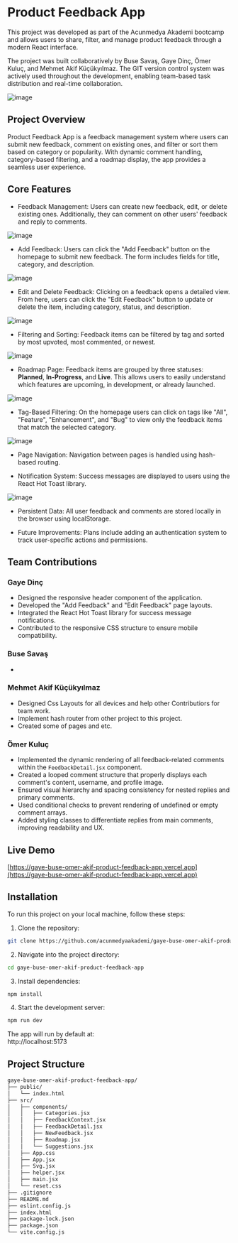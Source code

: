 # Product Feedback App

This project was developed as part of the Acunmedya Akademi bootcamp and allows users to share, filter, and manage product feedback through a modern React interface.

The project was built collaboratively by Buse Savaş, Gaye Dinç, Ömer Kuluç, and Mehmet Akif Küçükyılmaz. The GIT version control system was actively used throughout the development, enabling team-based task distribution and real-time collaboration.

![image](https://github.com/user-attachments/assets/a88e3d26-89f2-43a1-a404-a5ade9fad93a)

## Project Overview

Product Feedback App is a feedback management system where users can submit new feedback, comment on existing ones, and filter or sort them based on category or popularity. With dynamic comment handling, category-based filtering, and a roadmap display, the app provides a seamless user experience.

## Core Features

- Feedback Management: Users can create new feedback, edit, or delete existing ones. Additionally, they can comment on other users' feedback and reply to comments.

![image](https://github.com/user-attachments/assets/25c7f033-6293-4a1c-b608-73e56c7978f2)

- Add Feedback: Users can click the "Add Feedback" button on the homepage to submit new feedback. The form includes fields for title, category, and description.

![image](https://github.com/user-attachments/assets/7ef237df-b345-4116-8017-46c8adcbde16)

- Edit and Delete Feedback: Clicking on a feedback opens a detailed view. From here, users can click the "Edit Feedback" button to update or delete the item, including category, status, and description.

![image](https://github.com/user-attachments/assets/f1c3dc1e-37e8-4113-8613-fa66bf20d8e2)

- Filtering and Sorting: Feedback items can be filtered by tag and sorted by most upvoted, most commented, or newest.

![image](https://github.com/user-attachments/assets/239230ef-70fb-45d4-adac-3b6cb2f8d111)

- Roadmap Page: Feedback items are grouped by three statuses: **Planned**, **In-Progress**, and **Live**. This allows users to easily understand which features are upcoming, in development, or already launched.

![image](https://github.com/user-attachments/assets/ff50d4d2-11fa-434a-b717-45691d694edc)

- Tag-Based Filtering: On the homepage users can click on tags like "All", "Feature", "Enhancement", and "Bug" to view only the feedback items that match the selected category.

![image](https://github.com/user-attachments/assets/331c5bcd-cf38-4968-afc8-b9902c6750ef)

- Page Navigation: Navigation between pages is handled using hash-based routing.

- Notification System: Success messages are displayed to users using the React Hot Toast library.

![image](https://github.com/user-attachments/assets/233c8b25-315b-4226-8c36-af5aff091c2d)

- Persistent Data: All user feedback and comments are stored locally in the browser using localStorage.

- Future Improvements: Plans include adding an authentication system to track user-specific actions and permissions.

## Team Contributions

### Gaye Dinç

- Designed the responsive header component of the application.
- Developed the "Add Feedback" and "Edit Feedback" page layouts.
- Integrated the React Hot Toast library for success message notifications.
- Contributed to the responsive CSS structure to ensure mobile compatibility.

### Buse Savaş

- 

### Mehmet Akif Küçükyılmaz

- Designed Css Layouts for all devices and help other Contributiors for team work.
- Implement hash router from other project to this project.
- Created some of pages and etc.

### Ömer Kuluç

- Implemented the dynamic rendering of all feedback-related comments within the `FeedbackDetail.jsx` component.
- Created a looped comment structure that properly displays each comment's content, username, and profile image.
- Ensured visual hierarchy and spacing consistency for nested replies and primary comments.
- Used conditional checks to prevent rendering of undefined or empty comment arrays.
- Added styling classes to differentiate replies from main comments, improving readability and UX.

## Live Demo

[https://gaye-buse-omer-akif-product-feedback-app.vercel.app](https://gaye-buse-omer-akif-product-feedback-app.vercel.app)

## Installation

To run this project on your local machine, follow these steps:

1. Clone the repository:

```bash
git clone https://github.com/acunmedyaakademi/gaye-buse-omer-akif-product-feedback-app.git
```

2. Navigate into the project directory:

```bash
cd gaye-buse-omer-akif-product-feedback-app
```

3. Install dependencies:

```bash
npm install
```

4. Start the development server:

```bash
npm run dev
```

The app will run by default at:  
http://localhost:5173

## Project Structure

```bash
gaye-buse-omer-akif-product-feedback-app/
├── public/
│   └── index.html
├── src/
│   ├── components/
│   │   ├── Categories.jsx
│   │   ├── FeedbackContext.jsx
│   │   ├── FeedbackDetail.jsx
│   │   ├── NewFeedback.jsx
│   │   ├── Roadmap.jsx
│   │   └── Suggestions.jsx
│   ├── App.css
│   ├── App.jsx
│   ├── Svg.jsx
│   ├── helper.jsx
│   ├── main.jsx
│   └── reset.css
├── .gitignore
├── README.md
├── eslint.config.js
├── index.html
├── package-lock.json
├── package.json
└── vite.config.js
```

